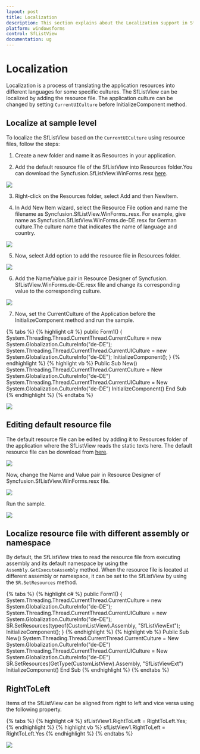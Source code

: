 ```yaml
---
layout: post
title: Localization
description: This section explains about the Localization support in SfListView.
platform: windowsforms
control: SfListView
documentation: ug
---
```


# Localization           
Localization is a process of translating the application resources into different languages for some specific cultures. The SfListView can be localized by adding the resource file. The application culture can be changed by setting `CurrentUICulture` before InitializeComponent method.

## Localize at sample level
To localize the SfListView based on the ` CurrentUICulture ` using resource files, follow the steps:

1) Create a new folder and name it as Resources in your application.

2) Add the default resource file of the SfListView into Resources folder.You can download the Syncfusion.SfListView.WinForms.resx [here](http://www.syncfusion.com/downloads/support/directtrac/general/ze/ResourceFile1283641291).

![](Localization_images/Localization_img1.png)
                     
3) Right-click on the Resources folder, select Add and then NewItem.

4) In Add New Item wizard, select the Resource File option and name the filename as Syncfusion.SfListView.WinForms.<culture name>.resx. For example, give name as Syncfusion.SfListView.WinForms.de-DE.resx for German culture.The culture name that indicates the name of language and country.

![](Localization_images/Localization_img2.png)	 

5) Now, select Add option to add the resource file in Resources folder.

![](Localization_images/Localization_img3.png)

6) Add the Name/Value pair in Resource Designer of Syncfusion. SfListView.WinForms.de-DE.resx file and change its corresponding value to the corresponding culture.
 
 ![](Localization_images/Localization_img4.png)
 
7) Now, set the CurrentCulture of the Application before the InitializeComponent method and run the sample.

{% tabs %}
{% highlight c# %}
public Form1()
{
 System.Threading.Thread.CurrentThread.CurrentCulture = new System.Globalization.CultureInfo("de-DE"); 
 System.Threading.Thread.CurrentThread.CurrentUICulture = new System.Globalization.CultureInfo("de-DE"); 
 InitializeComponent();
}
{% endhighlight %}
{% highlight vb %}
Public Sub New()
 System.Threading.Thread.CurrentThread.CurrentCulture = New System.Globalization.CultureInfo("de-DE")
 System.Threading.Thread.CurrentThread.CurrentUICulture = New System.Globalization.CultureInfo("de-DE")
 InitializeComponent()
End Sub
{% endhighlight %}
{% endtabs %}
 
![](Localization_images/Localization_img5.png)
 
## Editing default resource file
The default resource file can be edited by adding it to Resources folder of the application where the SfListView reads the static texts here.
The default resource file can be download from [here](http://www.syncfusion.com/downloads/support/directtrac/general/ze/ResourceFile1283641291).

![](Localization_images/Localization_img6.png)

Now, change the Name and Value pair in Resource Designer of Syncfusion.SfListView.WinForms.resx file.

![](Localization_images/Localization_img7.png)

Run the sample.

![](Localization_images/Localization_img8.png) 
 
## Localize resource file with different assembly or namespace
By default, the SfListView tries to read the resource file from executing assembly and its default namespace by using the `Assembly.GetExecuteAssembly` method. When the resource file is located at different assembly or namespace, it can be set to the SfListView by using the `SR.SetResources` method.

{% tabs %}
{% highlight c# %}
public Form1()
{
  System.Threading.Thread.CurrentThread.CurrentCulture = new System.Globalization.CultureInfo("de-DE");
  System.Threading.Thread.CurrentThread.CurrentUICulture = new System.Globalization.CultureInfo("de-DE");
  SR.SetResources(typeof(CustomListView).Assembly, "SfListViewExt");
  InitializeComponent();
}
{% endhighlight %}
{% highlight vb %}
Public Sub New()
  System.Threading.Thread.CurrentThread.CurrentCulture = New System.Globalization.CultureInfo("de-DE")
  System.Threading.Thread.CurrentThread.CurrentUICulture = New System.Globalization.CultureInfo("de-DE")
  SR.SetResources(GetType(CustomListView).Assembly, "SfListViewExt")
  InitializeComponent()
End Sub
{% endhighlight %}
{% endtabs %}

## RightToLeft
Items of the SfListView can be aligned from right to left and vice versa using the following property.

{% tabs %}
{% highlight c# %}
sfListView1.RightToLeft = RightToLeft.Yes;
{% endhighlight %}
{% highlight vb %}
sfListView1.RightToLeft = RightToLeft.Yes
{% endhighlight %}
{% endtabs %}

![](Localization_images/Localization_img9.png)